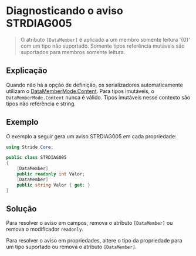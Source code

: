# Diagnosticando o aviso STRDIAG005

> O atributo `[DataMember]` é aplicado a um membro somente leitura '{0}' com um tipo não suportado. Somente tipos referência mutáveis são suportados para membros somente leitura.

## Explicação

Quando não há a opção de definição, os serializadores automaticamente utilizam o [DataMemberMode.Content](xref:Stride.Core.DataMemberMode).
Para tipos imutáveis, o `DataMemberMode.Content` nunca é válido.
Tipos imutáveis nesse contexto são tipos não referência e string.

## Exemplo

O exemplo a seguir gera um aviso STRDIAG005 em cada propriedade:

```csharp
using Stride.Core;

public class STRDIAG005
{
    [DataMember]
    public readonly int Valor;
    [DataMember]
    public string Valor { get; }
}
```

## Solução

Para resolver o aviso em campos, remova o atributo `[DataMember]` ou remova o modificador `readonly`.

Para resolver o aviso em propriedades, altere o tipo da propriedade para um tipo suportado ou remova o atributo `[DataMember]`.